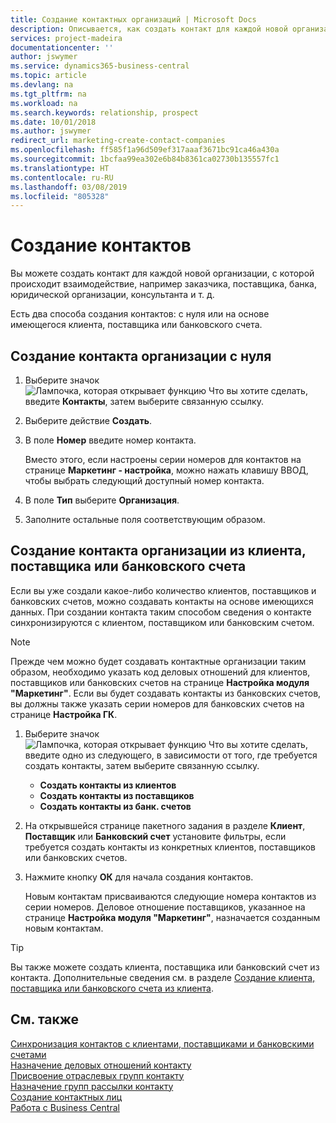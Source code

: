 ```yaml
---
title: Создание контактных организаций | Microsoft Docs
description: Описывается, как создать контакт для каждой новой организации или потенциального клиента, с которым вы взаимодействуете.
services: project-madeira
documentationcenter: ''
author: jswymer
ms.service: dynamics365-business-central
ms.topic: article
ms.devlang: na
ms.tgt_pltfrm: na
ms.workload: na
ms.search.keywords: relationship, prospect
ms.date: 10/01/2018
ms.author: jswymer
redirect_url: marketing-create-contact-companies
ms.openlocfilehash: ff585f1a96d509ef317aaaf3671bc91ca46a430a
ms.sourcegitcommit: 1bcfaa99ea302e6b84b8361ca02730b135557fc1
ms.translationtype: HT
ms.contentlocale: ru-RU
ms.lasthandoff: 03/08/2019
ms.locfileid: "805328"
---
```

# <a name="create-contacts"></a>Создание контактов
Вы можете создать контакт для каждой новой организации, с которой происходит взаимодействие, например заказчика, поставщика, банка, юридической организации, консультанта и т. д.

Есть два способа создания контактов: с нуля или на основе имеющегося клиента, поставщика или банковского счета.

## <a name="create-a-company-contact-from-scratch"></a>Создание контакта организации с нуля
1. Выберите значок ![Лампочка, которая открывает функцию Что вы хотите сделать](media/ui-search/search_small.png "Что вы хотите сделать"), введите **Контакты**, затем выберите связанную ссылку.
2. Выберите действие **Создать**.
3. В поле **Номер** введите номер контакта.

    Вместо этого, если настроены серии номеров для контактов на странице **Маркетинг - настройка**, можно нажать клавишу ВВОД, чтобы выбрать следующий доступный номер контакта.  
4. В поле **Тип** выберите **Организация**.
5. Заполните остальные поля соответствующим образом.

## <a name="to-create-a-company-contact-from-a-customer-vendor-or-bank-account"></a>Создание контакта организации из клиента, поставщика или банковского счета
Если вы уже создали какое-либо количество клиентов, поставщиков и банковских счетов, можно создавать контакты на основе имеющихся данных. При создании контакта таким способом сведения о контакте синхронизируются с клиентом, поставщиком или банковским счетом.

> [!NOTE]  
>   Прежде чем можно будет создавать контактные организации таким образом, необходимо указать код деловых отношений для клиентов, поставщиков или банковских счетов на странице **Настройка модуля "Маркетинг"**. Если вы будет создавать контакты из банковских счетов, вы должны также указать серии номеров для банковских счетов на странице **Настройка ГК**.

1. Выберите значок ![Лампочка, которая открывает функцию Что вы хотите сделать](media/ui-search/search_small.png "Что вы хотите сделать"), введите одно из следующего, в зависимости от того, где требуется создать контакты, затем выберите связанную ссылку.
   * **Создать контакты из клиентов**
   * **Создать контакты из поставщиков**
   * **Создать контакты из банк. счетов**
2. На открывшейся странице пакетного задания в разделе **Клиент**, **Поставщик** или **Банковский счет** установите фильтры, если требуется создать контакты из конкретных клиентов, поставщиков или банковских счетов.
3. Нажмите кнопку **ОК** для начала создания контактов.

    Новым контактам присваиваются следующие номера контактов из серии номеров. Деловое отношение поставщиков, указанное на странице **Настройка модуля "Маркетинг"**, назначается созданным новым контактам.

> [!TIP]  
>   Вы также можете создать клиента, поставщика или банковский счет из контакта. Дополнительные сведения см. в разделе [Создание клиента, поставщика или банковского счета из клиента](marketing-how-create-contacts-new-customers-vendors-bank-accounts.md).

## <a name="see-also"></a>См. также
[Синхронизация контактов с клиентами, поставщиками и банковскими счетами](marketing-synchronize-contacts-customers-vendors-bank-accounts.md)  
[Назначение деловых отношений контакту](marketing-business-relations.md#AssignBusRelContact)  
[Присвоение отраслевых групп контакту](marketing-industry-groups.md#AssignIndustryGroupContact)  
[Назначение групп рассылки контакту](marketing-mailing-groups.md#AssignMailGroupContact)  
[Создание контактных лиц](marketing-create-contact-persons.md)  
[Работа с Business Central](ui-work-product.md)
